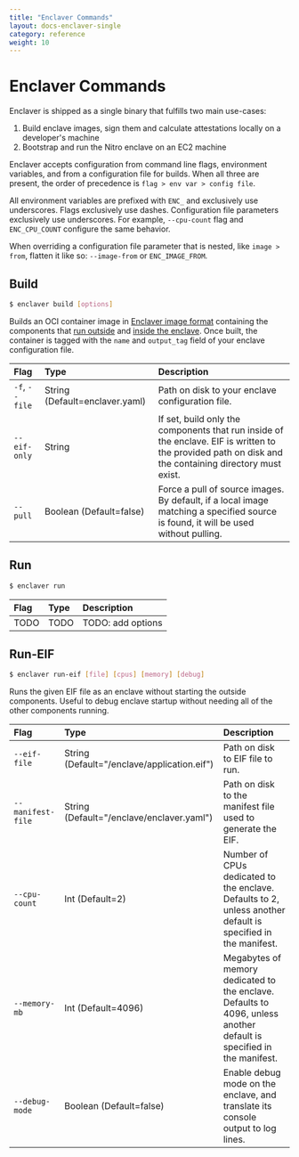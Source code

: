 ```yaml
---
title: "Enclaver Commands"
layout: docs-enclaver-single
category: reference
weight: 10
---
```


# Enclaver Commands

Enclaver is shipped as a single binary that fulfills two main use-cases:

1. Build enclave images, sign them and calculate attestations locally on a developer's machine
1. Bootstrap and run the Nitro enclave on an EC2 machine

Enclaver accepts configuration from command line flags, environment variables, and from a configuration file for builds. When all three are present, the order of precedence is `flag > env var > config file`.

All environment variables are prefixed with `ENC_` and exclusively use underscores. Flags exclusively use dashes. Configuration file parameters exclusively use underscores. For example, `--cpu-count` flag and `ENC_CPU_COUNT` configure the same behavior. 

When overriding a configuration file parameter that is nested, like `image > from`, flatten it like so: `--image-from` or `ENC_IMAGE_FROM`.

## Build

```sh
$ enclaver build [options]
```

Builds an OCI container image in [Enclaver image format][format] containing the components that [run outside][outside] and [inside the enclave][inside]. Once built, the container is tagged with the `name` and `output_tag` field of your enclave configuration file.

| Flag | Type | Description |
|:-----|:-----|:------------|
| `-f`, `--file` | String (Default=enclaver.yaml) | Path on disk to your enclave configuration file. |
| `--eif-only` | String | If set, build only the components that run inside of the enclave. EIF is written to the provided path on disk and the containing directory must exist. |
| `--pull` | Boolean (Default=false) | Force a pull of source images. By default, if a local image matching a specified source is found, it will be used without pulling. |

## Run

```sh
$ enclaver run
```

| Flag | Type | Description |
|:-----|:-----|:------------|
| TODO | TODO | TODO: add options |

## Run-EIF

```sh
$ enclaver run-eif [file] [cpus] [memory] [debug]
```

Runs the given EIF file as an enclave without starting the outside components. Useful to debug enclave startup without needing all of the other components running.

| Flag | Type | Description |
|:-----|:-----|:------------|
| `--eif-file` | String (Default="/enclave/application.eif") | Path on disk to EIF file to run. |
| `--manifest-file` | String (Default="/enclave/enclaver.yaml") | Path on disk to the manifest file used to generate the EIF. |
| `--cpu-count` | Int (Default=2) | Number of CPUs dedicated to the enclave. Defaults to 2, unless another default is specified in the manifest. |
| `--memory-mb` | Int (Default=4096) | Megabytes of memory dedicated to the enclave. Defaults to 4096, unless another default is specified in the manifest. |
| `--debug-mode` | Boolean (Default=false) | Enable debug mode on the enclave, and translate its console output to log lines. |


[format]: architecture.md#enclaver-image-format
[outside]: architecture.md#components-outside-the-enclave
[inside]: architecture.md#components-inside-the-enclave
